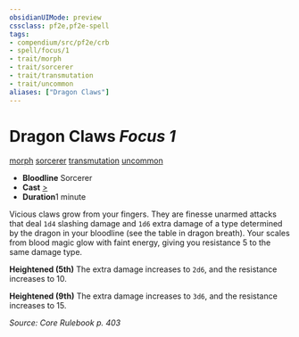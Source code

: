```yaml
---
obsidianUIMode: preview
cssclass: pf2e,pf2e-spell
tags:
- compendium/src/pf2e/crb
- spell/focus/1
- trait/morph
- trait/sorcerer
- trait/transmutation
- trait/uncommon
aliases: ["Dragon Claws"]
---
```

# Dragon Claws *Focus 1*   
[morph](/rules/traits/morph.md)  [sorcerer](/rules/traits/sorcerer.md)  [transmutation](/rules/traits/transmutation.md)  [uncommon](/rules/traits/uncommon.md)  

- **Bloodline** Sorcerer
- **Cast** [>](/rules/core-rulebook/chapter-9-playing-the-game.md#Actions "Single Action") 
- **Duration**1 minute

Vicious claws grow from your fingers. They are finesse unarmed attacks that deal `1d4` slashing damage and `1d6` extra damage of a type determined by the dragon in your bloodline (see the table in dragon breath). Your scales from blood magic glow with faint energy, giving you resistance 5 to the same damage type.

**Heightened (5th)** The extra damage increases to `2d6`, and the resistance increases to 10.

**Heightened (9th)** The extra damage increases to `3d6`, and the resistance increases to 15.

*Source: Core Rulebook p. 403*